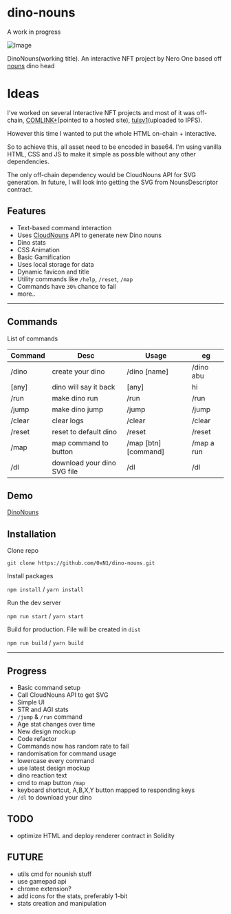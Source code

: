 # dino-nouns

A work in progress

![Image](https://cdn.discordapp.com/attachments/1014135287087108196/1028545362522292244/unknown.png)

DinoNouns(working title). An interactive NFT project by Nero One based off [nouns](https://nouns.wtf) dino head

# Ideas
I've worked on several Interactive NFT projects and most of it was off-chain, [COMLINK+](https://opensea.io/assets/ethereum/0x1b7e73c6d30dd5dd811cbd26d9bf36e34882fd39/3)(pointed to a hosted site), [tulsv1](https://exchange.art/editions/HkMrXQ7NRZy7UuSvLSpW8Vhut7ZnPn9phRYKerCZ8uba)(uploaded to IPFS).

However this time I wanted to put the whole HTML on-chain + interactive.

So to achieve this, all asset need to be encoded in base64. I'm using vanilla HTML, CSS and JS to make it simple as possible without any other dependencies.

The only off-chain dependency would be CloudNouns API for SVG generation. In future, I will look into getting the SVG from NounsDescriptor contract.

## Features
- Text-based command interaction
- Uses [CloudNouns](https://cloudnouns.com) API to generate new Dino nouns
- Dino stats
- CSS Animation
- Basic Gamification
- Uses local storage for data
- Dynamic favicon and title
- Utility commands like `/help`, `/reset`, `/map`
- Commands have `30%` chance to fail
- more..

---

## Commands

List of commands

| Command | Desc | Usage | eg|
|-|-|-|-|
|/dino|create your dino|/dino [name]|/dino abu|
|[any]|dino will say it back|[any]|hi|
|/run|make dino run|/run|/run|
|/jump|make dino jump|/jump|/jump|
|/clear|clear logs|/clear|/clear|
|/reset|reset to default dino|/reset|/reset|
|/map|map command to button|/map [btn][command]|/map a run|
|/dl|download your dino SVG file|/dl|/dl|

## Demo
[DinoNouns](https://recondite-flame.surge.sh)


## Installation
Clone repo

`git clone https://github.com/0xN1/dino-nouns.git`

Install packages

`npm install` / `yarn install`

Run the dev server

`npm run start` / `yarn start`

Build for production. File will be created in `dist`

`npm run build` / `yarn build`

---

## Progress
- Basic command setup
- Call CloudNouns API to get SVG
- Simple UI
- STR and AGI stats
- `/jump` & `/run` command
- Age stat changes over time
- New design mockup
- Code refactor
- Commands now has random rate to fail
- randomisation for command usage
- lowercase every command 
- use latest design mockup
- dino reaction text
- cmd to map button `/map`
- keyboard shortcut, A,B,X,Y button mapped to responding keys
- `/dl` to download your dino

## TODO
- optimize HTML and deploy renderer contract in Solidity

## FUTURE
- utils cmd for nounish stuff
- use gamepad api 
- chrome extension?
- add icons for the stats, preferably 1-bit
- stats creation and manipulation
